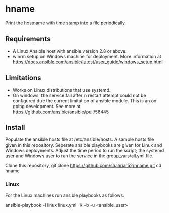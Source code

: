 # hname
Print the hostname with time stamp into a file periodically.

## Requirements
- A Linux Ansible host with ansible version 2.8 or above.
- winrm setup on Windows machine for deployment. More information at https://docs.ansible.com/ansible/latest/user_guide/windows_setup.html

## Limitations
- Works on Linux distributions that use systemd.
- On windows, the service fail after n restart attempt could not be configured due the current limitation of ansible module. This is an on going development. See more at https://github.com/ansible/ansible/pull/56445

## Install
Populate the ansible hosts file at /etc/ansible/hosts. A sample hosts file given in this repository.
Seperate ansible playbooks are given for Linux and Windows deployments. Adjust the time period to run the script; the systemd user and Windows user to run the service in the group_vars/all.yml file.

Clone this repository,
    git clone https://github.com/shahriar52/hname.git
    cd hname

### Linux
For the Linux machines run ansible playbooks as follows:

  ansible-playbook -l linux linux.yml -K -b -u <ansible_user>

